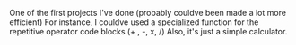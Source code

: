 One of the first projects I've done
(probably couldve been made a lot more efficient)
For instance, I couldve used a specialized function for the repetitive operator code blocks (+ , -, x, /)
Also, it's just a simple calculator.
